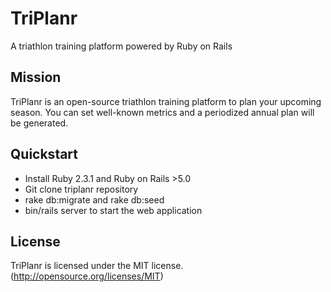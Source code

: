 # TriPlanr

A triathlon training platform powered by Ruby on Rails

## Mission
TriPlanr is an open-source triathlon training platform to plan your upcoming season.
You can set well-known metrics and a periodized annual plan will be generated.

## Quickstart

* Install Ruby 2.3.1 and Ruby on Rails >5.0
* Git clone triplanr repository
* rake db:migrate and rake db:seed
* bin/rails server to start the web application

## License
TriPlanr is licensed under the MIT license. (http://opensource.org/licenses/MIT)